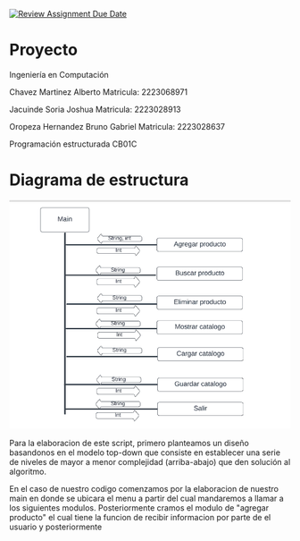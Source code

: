 [![Review Assignment Due Date](https://classroom.github.com/assets/deadline-readme-button-24ddc0f5d75046c5622901739e7c5dd533143b0c8e959d652212380cedb1ea36.svg)](https://classroom.github.com/a/LCXMIOgt)
# Proyecto
Ingeniería en Computación

Chavez Martinez Alberto
Matricula: 2223068971

Jacuinde Soria Joshua
Matricula: 2223028913

Oropeza Hernandez Bruno Gabriel
Matricula: 2223028637

Programación estructurada CB01C

# Diagrama de estructura 
![Diagrama](https://github.com/agn-pe-23i/proyecto-banda-python/blob/main/Diagrama%20de%20estructura%20.png)

Para la elaboracion de este script, primero planteamos un diseño basandonos en el modelo top-down que consiste en establecer una serie de niveles de mayor a menor complejidad (arriba-abajo) que den solución al algoritmo.

En el caso de nuestro codigo comenzamos por la elaboracion de nuestro main en donde se ubicara el menu a partir del cual mandaremos a llamar a los siguientes modulos. Posteriormente cramos el modulo de "agregar producto" el cual tiene la funcion de recibir informacion por parte de el usuario y posteriormente 
